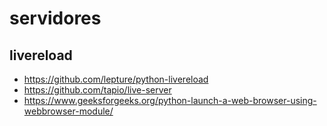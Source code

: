 # servidores

## livereload
+ https://github.com/lepture/python-livereload
+ https://github.com/tapio/live-server
+ https://www.geeksforgeeks.org/python-launch-a-web-browser-using-webbrowser-module/
